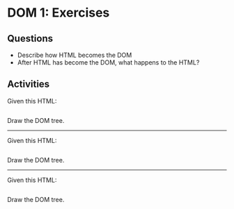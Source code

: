 # DOM 1: Exercises

## Questions

* Describe how HTML becomes the DOM
* After HTML has become the DOM, what happens to the HTML?

## Activities

Given this HTML:

```html
```

Draw the DOM tree.

---

Given this HTML:

```html
```

Draw the DOM tree.

---

Given this HTML:

```html
```

Draw the DOM tree.
